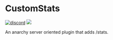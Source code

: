 # CustomStats
[![discord](https://discord.com/api/guilds/339280188926066689/embed.png)](https://discord.gg/Z5MyDwp) [![](https://img.shields.io/badge/contributions-welcome-brightgreen)](https://github.com/7man7LMYT/CustomStats)

An anarchy server oriented plugin that adds /stats.
